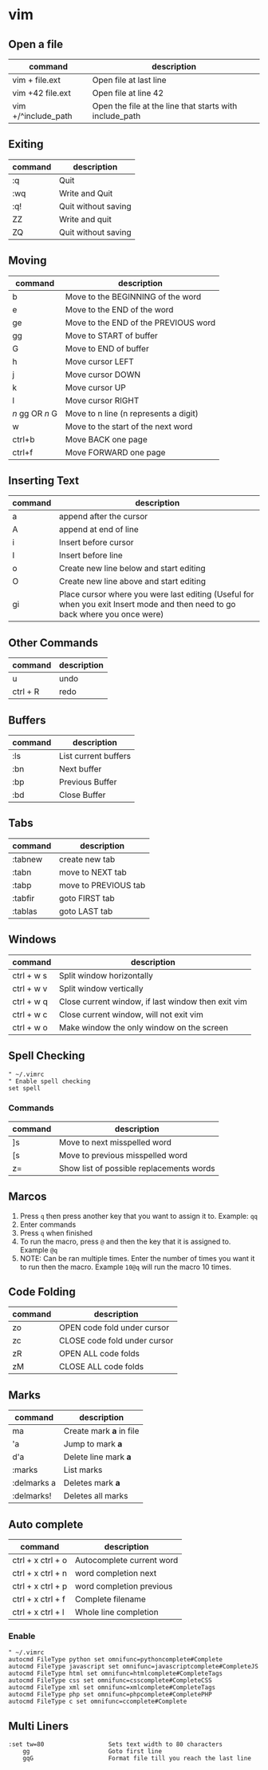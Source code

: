 vim
===

## Open a file

| command             | description |
|---------------------|-------------|
| vim + file.ext      | Open file at last line
| vim +42 file.ext    | Open file at line 42
| vim +/^include_path | Open the file at the line that starts with include_path

## Exiting

| command | description |
|---------|-------------|
| :q      | Quit
| :wq     | Write and Quit
| :q!     | Quit without saving
| ZZ      | Write and quit
| ZQ      | Quit without saving

## Moving

| command         | description |
|-----------------|-------------|
| b               | Move to the BEGINNING of the word
| e               | Move to the END of the word
| ge              | Move to the END of the PREVIOUS word
| gg              | Move to START of buffer
| G               | Move to END of buffer
| h               | Move cursor LEFT
| j               | Move cursor DOWN
| k               | Move cursor UP
| l               | Move cursor RIGHT
| *n* gg OR *n* G | Move to n line (n represents a digit)
| w               | Move to the start of the next word
| ctrl+b          | Move BACK one page
| ctrl+f          | Move FORWARD one page

## Inserting Text

| command | description |
|---------|-------------|
| a       | append after the cursor
| A       | append at end of line
| i       | Insert before cursor
| I       | Insert before line
| o       | Create new line below and start editing
| O       | Create new line above and start editing
| gi      | Place cursor where you were last editing (Useful for when you exit Insert mode and then need to go back where you once were)

## Other Commands

| command  | description |
|----------|-------------|
| u        | undo
| ctrl + R | redo

## Buffers

| command | description |
|---------|-------------|
| :ls     | List current buffers
| :bn     | Next buffer
| :bp     | Previous Buffer
| :bd     | Close Buffer

## Tabs

| command | description |
|---------|-------------|
| :tabnew | create new tab
| :tabn   | move to NEXT tab
| :tabp   | move to PREVIOUS tab
| :tabfir | goto FIRST tab
| :tablas | goto LAST tab

## Windows

| command    | description |
|------------|-------------|
| ctrl + w s | Split window horizontally
| ctrl + w v | Split window vertically
| ctrl + w q | Close current window, if last window then exit vim
| ctrl + w c | Close current window, will not exit vim
| ctrl + w o | Make window the only window on the screen

## Spell Checking

```vimrc
" ~/.vimrc
" Enable spell checking
set spell
```

### Commands

| command | description |
|---------|-------------|
| ]s      | Move to next misspelled word
| [s      | Move to previous misspelled word
| z=      | Show list of possible replacements words

## Marcos

1. Press `q` then press another key that you want to assign it to. Example: `qq`
1. Enter commands
1. Press `q` when finished
1. To run the macro, press `@` and then the key that it is assigned to. Example `@q`
1. NOTE: Can be ran multiple times. Enter the number of times you want it to run then the macro. Example `10@q` will run the macro 10 times.

## Code Folding

| command | description |
|---------|-------------|
| zo      | OPEN code fold under cursor
| zc      | CLOSE code fold under cursor
| zR      | OPEN ALL code folds
| zM      | CLOSE ALL code folds

## Marks

| command     | description               |
|-------------|---------------------------|
| ma          | Create mark **a** in file |
| 'a          | Jump to mark **a**        |
| d'a         | Delete line mark **a**    |
| :marks      | List marks                |
| :delmarks a | Deletes mark **a**        |
| :delmarks!  | Deletes all marks         |

## Auto complete

| command           | description |
|-------------------|-------------|
| ctrl + x ctrl + o | Autocomplete current word
| ctrl + x ctrl + n | word completion next
| ctrl + x ctrl + p | word completion previous
| ctrl + x ctrl + f | Complete filename
| ctrl + x ctrl + l | Whole line completion

### Enable

```vimrc
" ~/.vimrc
autocmd FileType python set omnifunc=pythoncomplete#Complete
autocmd FileType javascript set omnifunc=javascriptcomplete#CompleteJS
autocmd FileType html set omnifunc=htmlcomplete#CompleteTags
autocmd FileType css set omnifunc=csscomplete#CompleteCSS
autocmd FileType xml set omnifunc=xmlcomplete#CompleteTags
autocmd FileType php set omnifunc=phpcomplete#CompletePHP
autocmd FileType c set omnifunc=ccomplete#Complete
```

## Multi Liners

    :set tw=80                  Sets text width to 80 characters
        gg                      Goto first line
        gqG                     Format file till you reach the last line

